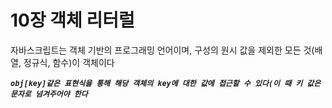 # 10장 객체 리터럴

자바스크립트는 객체 기반의 프로그래밍 언어이며, 구성의 원시 값을 제외한 모든 것(배열, 정규식, 함수)이 객체이다

**_`obj[key]같은 표현식을 통해 해당 객체의 key에 대한 값에 접근할 수 있다(이 때 키 값은 문자로 넘겨주어야 한다`_**
